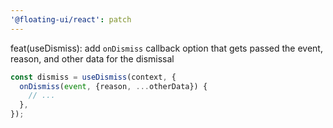 ```yaml
---
'@floating-ui/react': patch
---
```


feat(useDismiss): add `onDismiss` callback option that gets passed the event,
reason, and other data for the dismissal

```js
const dismiss = useDismiss(context, {
  onDismiss(event, {reason, ...otherData}) {
    // ...
  },
});
```
